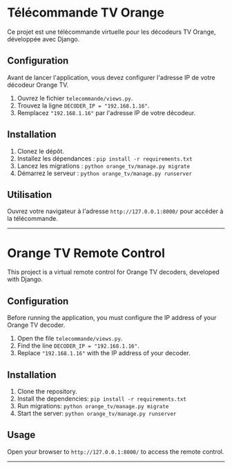 # Télécommande TV Orange

Ce projet est une télécommande virtuelle pour les décodeurs TV Orange, développée avec Django.

## Configuration

Avant de lancer l'application, vous devez configurer l'adresse IP de votre décodeur Orange TV.

1.  Ouvrez le fichier `telecommande/views.py`.
2.  Trouvez la ligne `DECODER_IP = "192.168.1.16"`.
3.  Remplacez `"192.168.1.16"` par l'adresse IP de votre décodeur.

## Installation

1.  Clonez le dépôt.
2.  Installez les dépendances : `pip install -r requirements.txt`
3.  Lancez les migrations : `python orange_tv/manage.py migrate`
4.  Démarrez le serveur : `python orange_tv/manage.py runserver`

## Utilisation

Ouvrez votre navigateur à l'adresse `http://127.0.0.1:8000/` pour accéder à la télécommande.

---

# Orange TV Remote Control

This project is a virtual remote control for Orange TV decoders, developed with Django.

## Configuration

Before running the application, you must configure the IP address of your Orange TV decoder.

1.  Open the file `telecommande/views.py`.
2.  Find the line `DECODER_IP = "192.168.1.16"`.
3.  Replace `"192.168.1.16"` with the IP address of your decoder.

## Installation

1.  Clone the repository.
2.  Install the dependencies: `pip install -r requirements.txt`
3.  Run migrations: `python orange_tv/manage.py migrate`
4.  Start the server: `python orange_tv/manage.py runserver`

## Usage

Open your browser to `http://127.0.0.1:8000/` to access the remote control.

---
